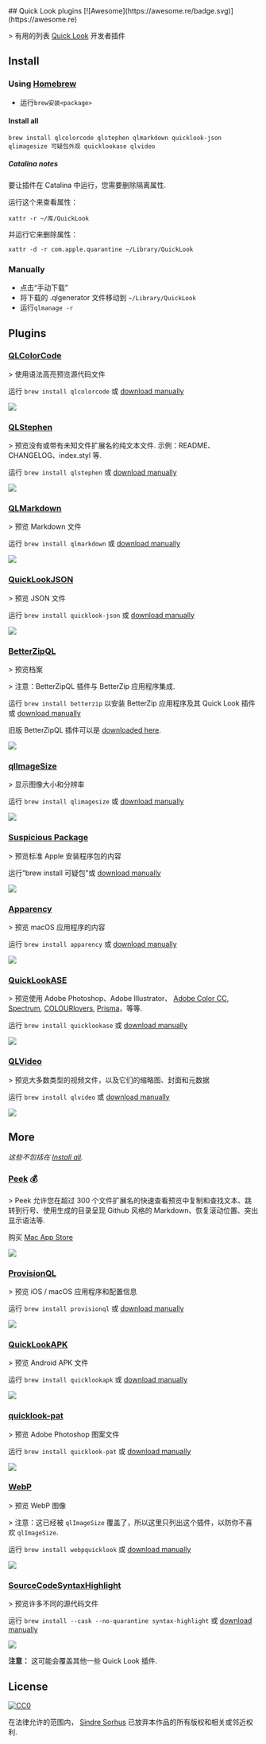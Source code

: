 <div class="github-widget" data-repo="sindresorhus/quick-look-plugins"></div>
<script async src="https://pagead2.googlesyndication.com/pagead/js/adsbygoogle.js"></script><ins class="adsbygoogle" style="display:block" data-ad-client="ca-pub-6890694312814945" data-ad-slot="5473692530" data-ad-format="auto"  data-full-width-responsive="true"></ins><script>(adsbygoogle = window.adsbygoogle || []).push({});</script>
## Quick Look plugins [![Awesome](https://awesome.re/badge.svg)](https://awesome.re)

&gt; 有用的列表 [Quick Look](https://en.wikipedia.org/wiki/Quick_Look) 开发者插件

## Install

### Using [Homebrew](https://brew.sh)

 - 运行`brew安装<package> `

#### Install all

```
brew install qlcolorcode qlstephen qlmarkdown quicklook-json qlimagesize 可疑包外观 quicklookase qlvideo
```

##### Catalina notes

要让插件在 Catalina 中运行，您需要删除隔离属性.

运行这个来查看属性：

```
xattr -r ~/库/QuickLook
```

并运行它来删除属性：

```
xattr -d -r com.apple.quarantine ~/Library/QuickLook
```

### Manually

- 点击“手动下载”
- 将下载的 .qlgenerator 文件移动到 `~/Library/QuickLook`
- 运行`qlmanage -r`

## Plugins

### [QLColorCode](https://github.com/anthonygelibert/QLColorCode)

&gt; 使用语法高亮预览源代码文件

运行 `brew install qlcolorcode` 或 [download manually](https://github.com/anthonygelibert/QLColorCode/releases/latest)

[![](https://raw.githubusercontent.com/sindresorhus/quick-look-plugins/master/screenshots/QLColorCode.png)](https://github.com/anthonygelibert/QLColorCode)

### [QLStephen](https://github.com/whomwah/qlstephen)

 &gt; 预览没有或带有未知文件扩展名的纯文本文件. 示例：README、CHANGELOG、index.styl 等.

运行 `brew install qlstephen` 或 [download manually](https://github.com/whomwah/qlstephen/releases/latest)

[![](https://raw.githubusercontent.com/sindresorhus/quick-look-plugins/master/screenshots/QLStephen.png)](https://github.com/whomwah/qlstephen)

### [QLMarkdown](https://github.com/toland/qlmarkdown)

&gt; 预览 Markdown 文件

运行 `brew install qlmarkdown` 或 [download manually](https://github.com/downloads/toland/qlmarkdown/QLMarkdown-1.3.zip)

[![](https://raw.githubusercontent.com/sindresorhus/quick-look-plugins/master/screenshots/QLMarkdown.png)](https://github.com/toland/qlmarkdown)

### [QuickLookJSON](http://www.sagtau.com/quicklookjson.html)

&gt; 预览 JSON 文件

运行 `brew install quicklook-json` 或 [download manually](http://www.sagtau.com/media/QuickLookJSON.qlgenerator.zip)

[![](https://raw.githubusercontent.com/sindresorhus/quick-look-plugins/master/screenshots/QuickLookJSON.png)](http://www.sagtau.com/quicklookjson.html)

### [BetterZipQL](https://macitbetter.com/downloads/)

&gt; 预览档案

&gt; 注意：BetterZipQL 插件与 BetterZip 应用程序集成.

运行 `brew install betterzip` 以安装 BetterZip 应用程序及其 Quick Look 插件或 [download manually](https://macitbetter.com/BetterZip.zip)

旧版 BetterZipQL 插件可以是 [downloaded here](https://macitbetter.com/dl/BetterZipQL-1.5.zip).

[![](https://raw.githubusercontent.com/sindresorhus/quick-look-plugins/master/screenshots/BetterZipQL.png)](https://macitbetter.com/BetterZip-Quick-Look-Generator/)

### [qlImageSize](https://github.com/Nyx0uf/qlImageSize)

&gt; 显示图像大小和分辨率

运行 `brew install qlimagesize` 或 [download manually](https://github.com/Nyx0uf/qlImageSize#installation)

[![](https://raw.githubusercontent.com/sindresorhus/quick-look-plugins/master/screenshots/qlImageSize.png)](https://github.com/Nyx0uf/qlImageSize)

### [Suspicious Package](https://www.mothersruin.com/software/SuspiciousPackage/)

&gt; 预览标准 Apple 安装程序包的内容

运行“brew install 可疑包”或 [download manually](https://www.mothersruin.com/software/downloads/SuspiciousPackage.xip)

[![](https://raw.githubusercontent.com/sindresorhus/quick-look-plugins/master/screenshots/SuspiciousPackage.png)](https://www.mothersruin.com/software/SuspiciousPackage/)

### [Apparency](https://www.mothersruin.com/software/Apparency/)

&gt; 预览 macOS 应用程序的内容

运行 `brew install apparency` 或 [download manually](https://mothersruin.com/software/downloads/Apparency.dmg)

[![](https://raw.githubusercontent.com/sindresorhus/quick-look-plugins/master/screenshots/Apparency.png)](https://mothersruin.com/software/Apparency/)

### [QuickLookASE](https://github.com/rsodre/QuickLookASE)

&gt; 预览使用 Adob​​e Photoshop、Adobe Illustrator、 [Adobe Color CC](https://color.adobe.com), [Spectrum](http://www.eigenlogik.com/spectrum/mac), [COLOURlovers](https://www.colourlovers.com), [Prisma](http://www.codeadventure.com)，等等.

运行 `brew install quicklookase` 或 [download manually](https://github.com/rsodre/QuickLookASE/releases/latest)

[![](https://raw.githubusercontent.com/sindresorhus/quick-look-plugins/master/screenshots/QuickLookASE.png)](https://github.com/rsodre/QuickLookASE)

### [QLVideo](https://github.com/Marginal/QLVideo)

&gt; 预览大多数类型的视频文件，以及它们的缩略图、封面和元数据

运行 `brew install qlvideo` 或 [download manually](https://github.com/Marginal/QLVideo/releases/latest)

[![](https://raw.githubusercontent.com/sindresorhus/quick-look-plugins/master/screenshots/QLVideo.png)](https://github.com/Marginal/QLVideo)

## More

*这些不包括在 [Install all](#install-all).*

### [Peek](https://bigzlabs.com/peek) 💰

&gt; Peek 允许您在超过 300 个文件扩展名的快速查看预览中复制和查找文本、跳转到行号、使用生成的目录呈现 Github 风格的 Markdown、恢复滚动位置、突出显示语法等.

购买 [Mac App Store](https://apps.apple.com/app/peek-quick-look-extension/id1554235898)

[![](https://raw.githubusercontent.com/sindresorhus/quick-look-plugins/master/screenshots/Peek.png)](https://bigzlabs.com/peek)

### [ProvisionQL](https://github.com/ealeksandrov/ProvisionQL)

&gt; 预览 iOS / macOS 应用程序和配置信息

运行 `brew install provisionql` 或 [download manually](https://github.com/ealeksandrov/ProvisionQL/releases/latest)

[![](https://raw.githubusercontent.com/sindresorhus/quick-look-plugins/master/screenshots/ProvisionQL.png)](https://github.com/ealeksandrov/ProvisionQL)

### [QuickLookAPK](https://github.com/hezi/QuickLookAPK)

&gt; 预览 Android APK 文件

运行 `brew install quicklookapk` 或 [download manually](https://github.com/hezi/QuickLookAPK/blob/master/QuickLookAPK.qlgenerator.zip)

[![](https://raw.githubusercontent.com/sindresorhus/quick-look-plugins/master/screenshots/QuickLookAPK.png)](https://github.com/hezi/QuickLookAPK)

### [quicklook-pat](https://github.com/pixelrowdies/quicklook-pat)

&gt; 预览 Adob​​e Photoshop 图案文件

运行 `brew install quicklook-pat` 或 [download manually](https://github.com/pixelrowdies/quicklook-pat/releases)

[![](https://raw.githubusercontent.com/sindresorhus/quick-look-plugins/master/screenshots/quicklook-pat.png)](https://github.com/pixelrowdies/quicklook-pat)

### [WebP](https://github.com/dchest/webp-quicklook)

&gt; 预览 WebP 图像

&gt; 注意：这已经被 `qlImageSize` 覆盖了，所以这里只列出这个插件，以防你不喜欢 `qlImageSize`.

运行 `brew install webpquicklook` 或 [download manually](https://github.com/dchest/webp-quicklook/releases/latest)

[![](https://raw.githubusercontent.com/sindresorhus/quick-look-plugins/master/screenshots/WebP.png)](https://github.com/dchest/webp-quicklook)

### [SourceCodeSyntaxHighlight](https://github.com/sbarex/SourceCodeSyntaxHighlight)

&gt; 预览许多不同的源代码文件

运行 `brew install --cask --no-quarantine syntax-highlight` 或 [download manually](https://github.com/sbarex/SourceCodeSyntaxHighlight/releases/latest)

[![](https://user-images.githubusercontent.com/8471055/118415204-5f53fc80-b6a9-11eb-93d8-b88c442c5744.png)](https://github.com/sbarex/SourceCodeSyntaxHighlight)

**注意：** 这可能会覆盖其他一些 Quick Look 插件.

## License

[![CC0](https://mirrors.creativecommons.org/presskit/buttons/88x31/svg/cc-zero.svg)](https://creativecommons.org/publicdomain/zero/1.0/)

在法律允许的范围内， [Sindre Sorhus](https://sindresorhus.com) 已放弃本作品的所有版权和相关或邻近权利.
